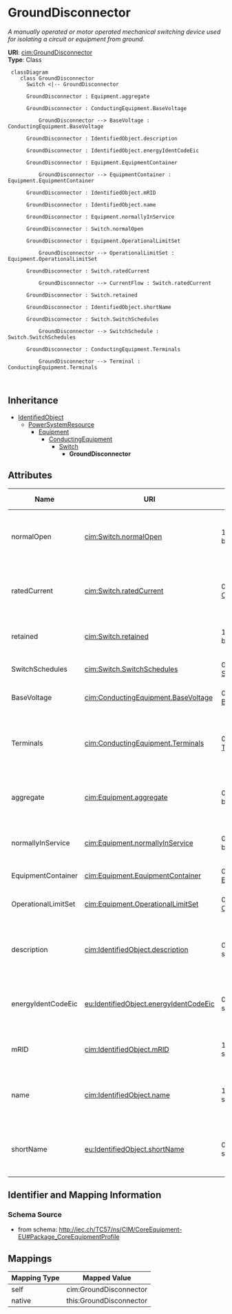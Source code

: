 # GroundDisconnector


_A manually operated or motor operated mechanical switching device used for isolating a circuit or equipment from ground._





**URI**: [cim:GroundDisconnector](http://iec.ch/TC57/CIM100#GroundDisconnector)<br />
**Type**: Class




```mermaid
 classDiagram
    class GroundDisconnector
      Switch <|-- GroundDisconnector
      
      GroundDisconnector : Equipment.aggregate
        
      GroundDisconnector : ConductingEquipment.BaseVoltage
        
          GroundDisconnector --> BaseVoltage : ConductingEquipment.BaseVoltage
        
      GroundDisconnector : IdentifiedObject.description
        
      GroundDisconnector : IdentifiedObject.energyIdentCodeEic
        
      GroundDisconnector : Equipment.EquipmentContainer
        
          GroundDisconnector --> EquipmentContainer : Equipment.EquipmentContainer
        
      GroundDisconnector : IdentifiedObject.mRID
        
      GroundDisconnector : IdentifiedObject.name
        
      GroundDisconnector : Equipment.normallyInService
        
      GroundDisconnector : Switch.normalOpen
        
      GroundDisconnector : Equipment.OperationalLimitSet
        
          GroundDisconnector --> OperationalLimitSet : Equipment.OperationalLimitSet
        
      GroundDisconnector : Switch.ratedCurrent
        
          GroundDisconnector --> CurrentFlow : Switch.ratedCurrent
        
      GroundDisconnector : Switch.retained
        
      GroundDisconnector : IdentifiedObject.shortName
        
      GroundDisconnector : Switch.SwitchSchedules
        
          GroundDisconnector --> SwitchSchedule : Switch.SwitchSchedules
        
      GroundDisconnector : ConductingEquipment.Terminals
        
          GroundDisconnector --> Terminal : ConductingEquipment.Terminals
        
      
```





## Inheritance
* [IdentifiedObject](IdentifiedObject.md)
    * [PowerSystemResource](PowerSystemResource.md)
        * [Equipment](Equipment.md)
            * [ConductingEquipment](ConductingEquipment.md)
                * [Switch](Switch.md)
                    * **GroundDisconnector**



## Attributes


| Name | URI | Cardinality and Range | Description | Inheritance |
| ---  | --- | --- | --- | --- |
| normalOpen | [cim:Switch.normalOpen](http://iec.ch/TC57/CIM100#Switch.normalOpen) | 1..1 <br />  boolean  | The attribute is used in cases when no Measurement for the status value is pr... | [Switch](Switch.md) |
| ratedCurrent | [cim:Switch.ratedCurrent](http://iec.ch/TC57/CIM100#Switch.ratedCurrent) | 0..1 <br />  [CurrentFlow](CurrentFlow.md)  | The maximum continuous current carrying capacity in amps governed by the devi... | [Switch](Switch.md) |
| retained | [cim:Switch.retained](http://iec.ch/TC57/CIM100#Switch.retained) | 1..1 <br />  boolean  | Branch is retained in the topological solution | [Switch](Switch.md) |
| SwitchSchedules | [cim:Switch.SwitchSchedules](http://iec.ch/TC57/CIM100#Switch.SwitchSchedules) | 0..* <br />  [SwitchSchedule](SwitchSchedule.md)  | A Switch can be associated with SwitchSchedules | [Switch](Switch.md) |
| BaseVoltage | [cim:ConductingEquipment.BaseVoltage](http://iec.ch/TC57/CIM100#ConductingEquipment.BaseVoltage) | 0..1 <br />  [BaseVoltage](BaseVoltage.md)  | Base voltage of this conducting equipment | [ConductingEquipment](ConductingEquipment.md) |
| Terminals | [cim:ConductingEquipment.Terminals](http://iec.ch/TC57/CIM100#ConductingEquipment.Terminals) | 0..* <br />  [Terminal](Terminal.md)  | Conducting equipment have terminals that may be connected to other conducting... | [ConductingEquipment](ConductingEquipment.md) |
| aggregate | [cim:Equipment.aggregate](http://iec.ch/TC57/CIM100#Equipment.aggregate) | 0..1 <br />  boolean  | The aggregate flag provides an alternative way of representing an aggregated ... | [Equipment](Equipment.md) |
| normallyInService | [cim:Equipment.normallyInService](http://iec.ch/TC57/CIM100#Equipment.normallyInService) | 0..1 <br />  boolean  | Specifies the availability of the equipment under normal operating conditions | [Equipment](Equipment.md) |
| EquipmentContainer | [cim:Equipment.EquipmentContainer](http://iec.ch/TC57/CIM100#Equipment.EquipmentContainer) | 0..1 <br />  [EquipmentContainer](EquipmentContainer.md)  | Container of this equipment | [Equipment](Equipment.md) |
| OperationalLimitSet | [cim:Equipment.OperationalLimitSet](http://iec.ch/TC57/CIM100#Equipment.OperationalLimitSet) | 0..* <br />  [OperationalLimitSet](OperationalLimitSet.md)  | The operational limit sets associated with this equipment | [Equipment](Equipment.md) |
| description | [cim:IdentifiedObject.description](http://iec.ch/TC57/CIM100#IdentifiedObject.description) | 0..1 <br />  string  | The description is a free human readable text describing or naming the object | [IdentifiedObject](IdentifiedObject.md) |
| energyIdentCodeEic | [eu:IdentifiedObject.energyIdentCodeEic](http://iec.ch/TC57/CIM100-European#IdentifiedObject.energyIdentCodeEic) | 0..1 <br />  string  | The attribute is used for an exchange of the EIC code (Energy identification ... | [IdentifiedObject](IdentifiedObject.md) |
| mRID | [cim:IdentifiedObject.mRID](http://iec.ch/TC57/CIM100#IdentifiedObject.mRID) | 1..1 <br />  string  | Master resource identifier issued by a model authority | [IdentifiedObject](IdentifiedObject.md) |
| name | [cim:IdentifiedObject.name](http://iec.ch/TC57/CIM100#IdentifiedObject.name) | 1..1 <br />  string  | The name is any free human readable and possibly non unique text naming the o... | [IdentifiedObject](IdentifiedObject.md) |
| shortName | [eu:IdentifiedObject.shortName](http://iec.ch/TC57/CIM100-European#IdentifiedObject.shortName) | 0..1 <br />  string  | The attribute is used for an exchange of a human readable short name with len... | [IdentifiedObject](IdentifiedObject.md) |









## Identifier and Mapping Information







### Schema Source


* from schema: http://iec.ch/TC57/ns/CIM/CoreEquipment-EU#Package_CoreEquipmentProfile





## Mappings

| Mapping Type | Mapped Value |
| ---  | ---  |
| self | cim:GroundDisconnector |
| native | this:GroundDisconnector |




